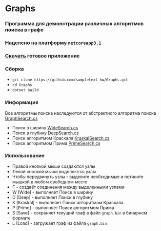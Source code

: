 # Graphs

### Программа для демонстрации различных алгоритмов поиска в графе

### Нацелено на платформу ```netcoreapp3.1```

### [Скачать](https://github.com/sampletext-hw/Graphs/releases/download/v1.0.0/Graphs.zip) готовое приложение

### Сборка
* ```git clone https://github.com/sampletext-hw/Graphs.git```
* ```cd Graphs```
* ```dotnet build```

### Информация
Все алгоритмы поиска наследуются от абстрактного алгоритма поиска [GraphSearch.cs](https://github.com/sampletext-hw/Graphs/blob/master/Graphs/GraphSearch.cs)
* Поиск в ширину [WideSearch.cs](https://github.com/sampletext-hw/Graphs/blob/master/Graphs/WideSearch.cs)
* Поиск в глубину [DeepSearch.cs](https://github.com/sampletext-hw/Graphs/blob/master/Graphs/DeepSearch.cs)
* Поиск алгоритмом Краскала [KraskalSearch.cs](https://github.com/sampletext-hw/Graphs/blob/master/Graphs/KraskalSearch.cs)
* Поиск алгоритмом Прима [PrimeSearch.cs](https://github.com/sampletext-hw/Graphs/blob/master/Graphs/PrimeSearch.cs)

### Использование
* Правой кнопкой мыши создаются узлы
* Левой кнопкой мыши выделяются узлы
* Чтобы передвинуть узлы - выделите необходимые и потяните мышкой в любом свободном месте
* F - создаёт соединения между выделенными узлами
* W [Wide] - выполняет Поиск в ширину
* D [Deep] - выполняет Поиск в глубину
* K [Kraskal] - выполняет Поиск алгоритмом Краскала
* P [Prime] - выполняет Поиск алгоритмом Прима
* S [Save] - сохраняет текущий граф в файл ```graph.bin``` в бинарном формате
* L [Load] - загружает граф из файла ```graph.bin```
